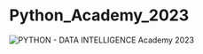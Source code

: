 # Python_Academy_2023
![PYTHON - DATA INTELLIGENCE Academy 2023](https://github.com/simonedimeglio/Python_Academy_2023/assets/78272736/e4b0ebf4-68cd-4a05-80d3-4231eadf8652)
